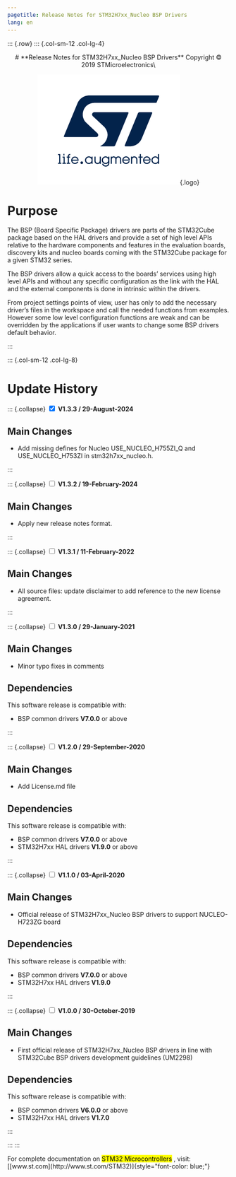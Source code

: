 ```yaml
---
pagetitle: Release Notes for STM32H7xx_Nucleo BSP Drivers
lang: en
---
```


::: {.row}
::: {.col-sm-12 .col-lg-4}


<center>
# **Release Notes for STM32H7xx_Nucleo BSP Drivers**
Copyright &copy; 2019 STMicroelectronics\
    
[![ST logo](_htmresc/st_logo_2020.png)](https://www.st.com){.logo}
</center>


# Purpose

The BSP (Board Specific Package) drivers are parts of the STM32Cube package based on the HAL drivers and provide a set of high level APIs relative to the hardware components and features in the evaluation boards, discovery kits and nucleo boards coming with the STM32Cube package for a given STM32 series.


The BSP drivers allow a quick access to the boards’ services using high level APIs and without any specific configuration as the link with the HAL and the external components is done in intrinsic within the drivers. 


From project settings points of view, user has only to add the necessary driver’s files in the workspace and call the needed functions from examples. However some low level configuration functions are weak and can be overridden by the applications if user wants to change some BSP drivers default behavior.

:::

::: {.col-sm-12 .col-lg-8}
# Update History

::: {.collapse}
<input type="checkbox" id="collapse-section7" checked aria-hidden="true">
<label for="collapse-section7" aria-hidden="true">__V1.3.3 / 29-August-2024__</label>
<div>

## Main Changes

-  Add missing defines for Nucleo USE_NUCLEO_H755ZI_Q and USE_NUCLEO_H753ZI in stm32h7xx_nucleo.h.

</div>
:::

::: {.collapse}
<input type="checkbox" id="collapse-section6" aria-hidden="true">
<label for="collapse-section6" aria-hidden="true">__V1.3.2 / 19-February-2024__</label>
<div>

## Main Changes

-  Apply new release notes format.

</div>
:::

::: {.collapse}
<input type="checkbox" id="collapse-section5" aria-hidden="true">
<label for="collapse-section5" aria-hidden="true">__V1.3.1 / 11-February-2022__</label>
<div>

## Main Changes

-  All source files: update disclaimer to add reference to the new license agreement.

</div>
:::

::: {.collapse}
<input type="checkbox" id="collapse-section4" aria-hidden="true">
<label for="collapse-section4" aria-hidden="true">__V1.3.0 / 29-January-2021__</label>
<div>

## Main Changes

-  Minor typo fixes in comments

## Dependencies

This software release is compatible with:

-   BSP common drivers __V7.0.0__ or above

</div>
:::

::: {.collapse}
<input type="checkbox" id="collapse-section3" aria-hidden="true">
<label for="collapse-section3" aria-hidden="true">__V1.2.0 / 29-September-2020__</label>
<div>			

## Main Changes

-	Add License.md file 

## Dependencies

This software release is compatible with:

-   BSP common drivers __V7.0.0__ or above
-   STM32H7xx HAL drivers __V1.9.0__ or above

</div>
:::

::: {.collapse}
<input type="checkbox" id="collapse-section2" aria-hidden="true">
<label for="collapse-section2" aria-hidden="true">__V1.1.0 / 03-April-2020__</label>
<div>			

## Main Changes

-	Official release of STM32H7xx_Nucleo BSP drivers to support NUCLEO-H723ZG board 

## Dependencies

This software release is compatible with:

-   BSP common drivers __V7.0.0__ or above
-   STM32H7xx HAL drivers __V1.9.0__

</div>
:::

::: {.collapse}
<input type="checkbox" id="collapse-section1" aria-hidden="true">
<label for="collapse-section1" aria-hidden="true">__V1.0.0 / 30-October-2019__</label>
<div>			

## Main Changes

-	First official release of STM32H7xx_Nucleo BSP drivers in line with STM32Cube BSP drivers development guidelines (UM2298)

## Dependencies

This software release is compatible with:

-   BSP common drivers __V6.0.0__ or above
-   STM32H7xx HAL drivers __V1.7.0__

</div>
:::

:::
:::

<footer class="sticky">
For complete documentation on <mark>STM32 Microcontrollers</mark> ,
visit: [[www.st.com](http://www.st.com/STM32)]{style="font-color: blue;"}
</footer>
